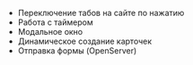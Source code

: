 * Переключение табов на сайте по нажатию
* Работа с таймером
* Модальное окно
* Динамическое создание карточек
* Отправка формы (OpenServer)
